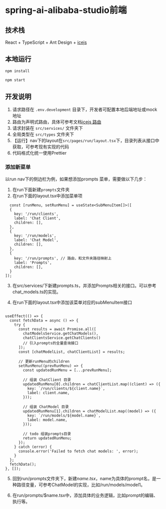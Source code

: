 # spring-ai-alibaba-studio前端

## 技术栈

React + TypeScript + Ant Design + [icejs](https://v3.ice.work/)

## 本地运行

```bash
npm install

npm start
```

## 开发说明

1. 请求路径在 `.env.development` 目录下，开发者可配置本地后端地址或mock地址
2. 路由为声明式路由，具体可参考文档[icejs 路由](https://v3.ice.work/docs/guide/basic/router)
3. 请求封装在 `src/services/` 文件夹下
4. 全局类型在 `src/types` 文件夹下
5. 【运行】nav下的layout在`src/pages/run/layout.tsx`下，目录列表从接口中获取，可参考现有实现的代码
6. 代码格式化统一使用Prettier

### 添加新菜单

以run nav下的侧边栏为例，如果想添加prompts 菜单，需要做以下几步：

1. 在run下面新建`prompts`文件夹
2. 在run下面的layout.tsx中添加菜单项

  ```tsx
    const [runMenu, setRunMenu] = useState<SubMenuItem[]>([
    {
      key: '/run/clients',
      label: 'Chat Client',
      children: [],
    },
    {
      key: '/run/models',
      label: 'Chat Model',
      children: [],
    },
    {
      key: '/run/prompts', // 路由，和文件夹路径映射上
      label: 'Prompts',
      children: [],
    }
  ]);
  ```

3. 在src/services/下新建prompts.ts，并添加Prompts相关的接口。可以参考chat_models.ts的实现。
  
4. 在run下面的layout.tsx中添加该菜单对应的subMenuItem接口

  ```tsx

  useEffect(() => {
    const fetchData = async () => {
      try {
        const results = await Promise.all([
          chatModelsService.getChatModels(),
          chatClientsService.getChatClients()
          // 引入prompts的全量查询接口
        ]);
        const [chatModelList, chatClientList] = results;

        // 更新runMenu的children
        setRunMenu((prevRunMenu) => {
          const updatedRunMenu = [...prevRunMenu];

          // 组装 ChatClient 目录
          updatedRunMenu[0].children = chatClientList.map((client) => ({
            key: `/run/clients/${client.name}`,
            label: client.name,
          }));

          // 组装 ChatModel 目录
          updatedRunMenu[1].children = chatModelList.map((model) => ({
            key: `/run/models/${model.name}`,
            label: model.name,
          }));

          // todo 组装prompts目录
          return updatedRunMenu;
        });
      } catch (error) {
        console.error('Failed to fetch chat models: ', error);
      }
    };
    fetchData();
  }, []);
  ```

5. 回到run/prompts文件夹下，新建$name.tsx，$name为具体的prompt名，是一种路径变量，可参考ChatModel的实现，比如/run/models/model1。

6. 在run/prompts/$name.tsx中，添加具体的业务逻辑，比如prompt的编辑、执行等。
